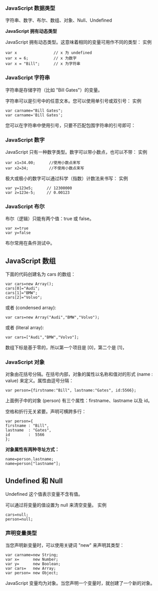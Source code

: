 ### JavaScript 数据类型
字符串、数字、布尔、数组、对象、Null、Undefined

**JavaScript 拥有动态类型**

JavaScript 拥有动态类型。这意味着相同的变量可用作不同的类型：
实例

	var x                // x 为 undefined
	var x = 6;           // x 为数字
	var x = "Bill";      // x 为字符串


### JavaScript 字符串

字符串是存储字符（比如 "Bill Gates"）的变量。

字符串可以是引号中的任意文本。您可以使用单引号或双引号：
实例

	var carname="Bill Gates";
	var carname='Bill Gates';

您可以在字符串中使用引号，只要不匹配包围字符串的引号即可：


### JavaScript 数字

JavaScript 只有一种数字类型。数字可以带小数点，也可以不带：
实例

	var x1=34.00;      //使用小数点来写
	var x2=34;         //不使用小数点来写

极大或极小的数字可以通过科学（指数）计数法来书写：
实例

	var y=123e5;      // 12300000
	var z=123e-5;     // 0.00123

### JavaScript 布尔

布尔（逻辑）只能有两个值：true 或 false。

	var x=true
	var y=false

布尔常用在条件测试中。

## JavaScript 数组

下面的代码创建名为 cars 的数组：

	var cars=new Array();
	cars[0]="Audi";
	cars[1]="BMW";
	cars[2]="Volvo";

或者 (condensed array):

	var cars=new Array("Audi","BMW","Volvo");

或者 (literal array):

	var cars=["Audi","BMW","Volvo"];
数组下标是基于零的，所以第一个项目是 [0]，第二个是 [1]，


### JavaScript 对象

对象由花括号分隔。在括号内部，对象的属性以名称和值对的形式
 (name : value) 来定义。属性由逗号分隔：

	var person={firstname:"Bill", lastname:"Gates", id:5566};

上面例子中的对象 (person) 有三个属性：firstname、lastname 以及 id。

空格和折行无关紧要。声明可横跨多行：

	var person={
	firstname : "Bill",
	lastname  : "Gates",
	id        :  5566
	};

**对象属性有两种寻址方式：**


	name=person.lastname;
	name=person["lastname"];


## Undefined 和 Null

Undefined 这个值表示变量不含有值。

可以通过将变量的值设置为 null 来清空变量。
实例

	cars=null;
	person=null;


### 声明变量类型

当您声明新变量时，可以使用关键词 "new" 来声明其类型：

	var carname=new String;
	var x=      new Number;
	var y=      new Boolean;
	var cars=   new Array;
	var person= new Object;

JavaScript 变量均为对象。当您声明一个变量时，就创建了一个新的对象。